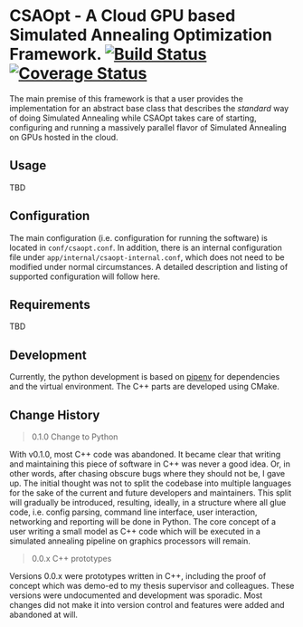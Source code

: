 # CSAOpt - A Cloud GPU based Simulated Annealing Optimization Framework. [![Build Status](https://travis-ci.org/d53dave/csaopt.svg?branch=master)](https://travis-ci.org/d53dave/csaopt) [![Coverage Status](https://coveralls.io/repos/github/d53dave/csaopt/badge.svg?branch=master)](https://coveralls.io/github/d53dave/csaopt?branch=master)

The main premise of this framework is that a user provides the implementation for an abstract base class that describes the *standard* way of doing Simulated Annealing while CSAOpt takes care of starting, configuring and running a massively parallel flavor of Simulated Annealing on GPUs hosted in the cloud.

## Usage

TBD

## Configuration

The main configuration (i.e. configuration for running the software) is located in `conf/csaopt.conf`. In addition, there is an internal configuration file under `app/internal/csaopt-internal.conf`, which does not need to be modified under normal circumstances. A detailed description and listing of supported configuration will follow here.

## Requirements

TBD

## Development

Currently, the python development is based on 
[pipenv](https://github.com/kennethreitz/pipenv) for 
dependencies and the virtual environment. The C++ parts are 
developed using CMake.


## Change History

> 0.1.0 Change to Python

With v0.1.0, most C++ code was abandoned. It became clear 
that writing and maintaining this piece of software in C++
was never a good idea. Or, in other words, after chasing
obscure bugs where they should not be, I gave up. The initial 
thought was not to split the codebase into multiple languages for 
the sake of the current and future developers and maintainers. 
This split will gradually be introduced, resulting, ideally, in
a structure where all glue code, i.e. config parsing, command line 
interface, user interaction, networking and reporting will be 
done in Python. The core concept of a user writing a small
model as C++ code which will be executed in a simulated annealing
pipeline on graphics processors will remain.

> 0.0.x C++ prototypes

Versions 0.0.x were prototypes written in C++, 
including the proof of concept which was demo-ed to 
my thesis supervisor and colleagues. These versions were
undocumented and development was sporadic. Most changes
did not make it into version control and features
were added and abandoned at will.

